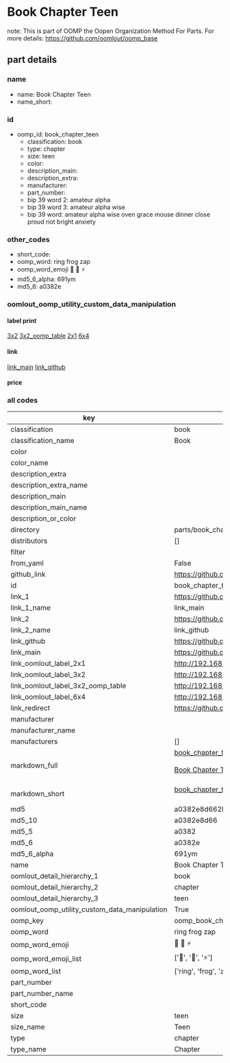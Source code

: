 # Book Chapter Teen  

note: This is part of OOMP the Oopen Organization Method For Parts. For more details: https://github.com/oomlout/oomp_base

##  part details
  







### name
* name: Book Chapter Teen
* name_short: 
### id
* oomp_id: book_chapter_teen
  * classification: book
  * type: chapter
  * size: teen
  * color: 
  * description_main: 
  * description_extra: 
  * manufacturer: 
  * part_number: 
  * bip 39 word 2: amateur alpha
  * bip 39 word 3: amateur alpha wise
  * bip 39 word: amateur alpha wise oven grace mouse dinner close proud riot bright anxiety

### other_codes
* short_code: 
* oomp_word: ring frog zap
* oomp_word_emoji :ring: :frog: :zap:
* md5_6_alpha: 691ym
* md5_6: a0382e






### oomlout_oomp_utility_custom_data_manipulation
#### label print
[3x2](http://192.168.1.245:1112/?label=oomp%20691ym)
[3x2_oomp_table](http://192.168.1.108:1112/?label=oomp%20691ym)
[2x1](http://192.168.1.242:1112/?label=oomp%20691ym)
[6x4](http://192.168.1.55:1112/?label=oomp%20691ym)    

#### link

[link_main](https://github.com/oomlout/oomlout_oomp_version_1_messy/tree/main/parts/book_chapter_teen) [link_github](https://github.com/oomlout/oomlout_oomp_version_1_messy/tree/main/parts/book_chapter_teen)                             

#### price







### all codes 
| key | value |  
| --- | --- |  
| classification | book |  
| classification_name | Book |  
| color |  |  
| color_name |  |  
| description_extra |  |  
| description_extra_name |  |  
| description_main |  |  
| description_main_name |  |  
| description_or_color |   |  
| directory | parts/book_chapter_teen |  
| distributors | [] |  
| filter |  |  
| from_yaml | False |  
| github_link | https://github.com/oomlout/oomlout_oomp_part_src/tree/main/parts/book_chapter_teen |  
| id | book_chapter_teen |  
| link_1 | https://github.com/oomlout/oomlout_oomp_version_1_messy/tree/main/parts/book_chapter_teen |  
| link_1_name | link_main |  
| link_2 | https://github.com/oomlout/oomlout_oomp_version_1_messy/tree/main/parts/book_chapter_teen |  
| link_2_name | link_github |  
| link_github | https://github.com/oomlout/oomlout_oomp_version_1_messy/tree/main/parts/book_chapter_teen |  
| link_main | https://github.com/oomlout/oomlout_oomp_version_1_messy/tree/main/parts/book_chapter_teen |  
| link_oomlout_label_2x1 | http://192.168.1.242:1112/?label=oomp%20691ym |  
| link_oomlout_label_3x2 | http://192.168.1.245:1112/?label=oomp%20691ym |  
| link_oomlout_label_3x2_oomp_table | http://192.168.1.108:1112/?label=oomp%20691ym |  
| link_oomlout_label_6x4 | http://192.168.1.55:1112/?label=oomp%20691ym |  
| link_redirect | https://github.com/oomlout/oomlout_oomp_version_1_messy/tree/main/parts/book_chapter_teen |  
| manufacturer |  |  
| manufacturer_name |  |  
| manufacturers | [] |  
| markdown_full | [book_chapter_teen](none)<br>[](none)<br>[Book Chapter Teen](none)<br><br> |  
| markdown_short | [book_chapter_teen](none)<br><br> |  
| md5 | a0382e8d662ba7ca42b2b9ddf8c1c03d |  
| md5_10 | a0382e8d66 |  
| md5_5 | a0382 |  
| md5_6 | a0382e |  
| md5_6_alpha | 691ym |  
| name | Book Chapter Teen |  
| oomlout_detail_hierarchy_1 | book |  
| oomlout_detail_hierarchy_2 | chapter |  
| oomlout_detail_hierarchy_3 | teen |  
| oomlout_oomp_utility_custom_data_manipulation | True |  
| oomp_key | oomp_book_chapter_teen |  
| oomp_word | ring frog zap |  
| oomp_word_emoji | :ring: :frog: :zap: |  
| oomp_word_emoji_list | [':ring:', ':frog:', ':zap:'] |  
| oomp_word_list | ['ring', 'frog', 'zap'] |  
| part_number |  |  
| part_number_name |  |  
| short_code |  |  
| size | teen |  
| size_name | Teen |  
| type | chapter |  
| type_name | Chapter |  
